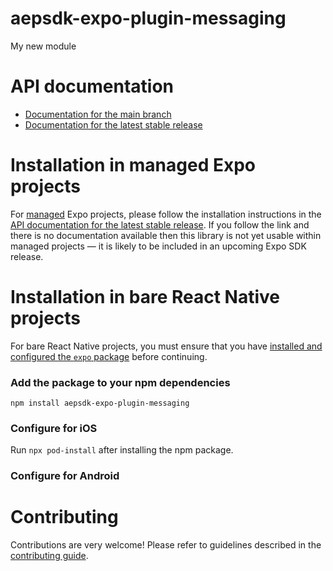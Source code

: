 # aepsdk-expo-plugin-messaging

My new module

# API documentation

- [Documentation for the main branch](https://github.com/expo/expo/blob/main/docs/pages/versions/unversioned/sdk/aepsdk-plugin-messaging.md)
- [Documentation for the latest stable release](https://docs.expo.dev/versions/latest/sdk/aepsdk-plugin-messaging/)

# Installation in managed Expo projects

For [managed](https://docs.expo.dev/archive/managed-vs-bare/) Expo projects, please follow the installation instructions in the [API documentation for the latest stable release](#api-documentation). If you follow the link and there is no documentation available then this library is not yet usable within managed projects &mdash; it is likely to be included in an upcoming Expo SDK release.

# Installation in bare React Native projects

For bare React Native projects, you must ensure that you have [installed and configured the `expo` package](https://docs.expo.dev/bare/installing-expo-modules/) before continuing.

### Add the package to your npm dependencies

```
npm install aepsdk-expo-plugin-messaging
```

### Configure for iOS

Run `npx pod-install` after installing the npm package.


### Configure for Android



# Contributing

Contributions are very welcome! Please refer to guidelines described in the [contributing guide]( https://github.com/expo/expo#contributing).
